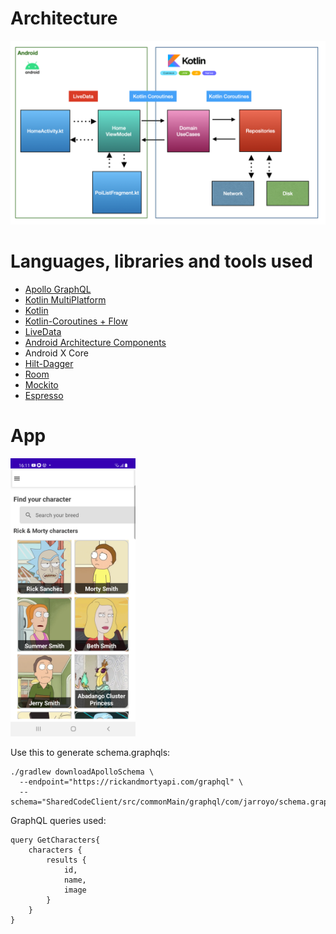 

# Architecture

<img src="https://github.com/jarroyoesp/ComposeKMPGraphQL/blob/master/images/arch_app.png">

# Languages, libraries and tools used

* [Apollo GraphQL](https://www.apollographql.com/)
* [Kotlin MultiPlatform](https://kotlinlang.org/docs/multiplatform.html/)
* [Kotlin](https://kotlinlang.org/)
* [Kotlin-Coroutines + Flow](https://kotlinlang.org/docs/reference/coroutines-overview.html)
* [LiveData](https://developer.android.com/topic/libraries/architecture/livedata)
* [Android Architecture Components](https://developer.android.com/topic/libraries/architecture/index.html)
* Android X Core
* [Hilt-Dagger](https://dagger.dev/hilt/)
* [Room](https://developer.android.com/topic/libraries/architecture/room.html)
* [Mockito](http://site.mockito.org/)
* [Espresso](https://developer.android.com/training/testing/espresso/index.html)

# App

<img src="https://github.com/jarroyoesp/ComposeKMPGraphQL/blob/master/images/app_capture.png" width="200">

Use this to generate schema.graphqls:

```
./gradlew downloadApolloSchema \
  --endpoint="https://rickandmortyapi.com/graphql" \
  --schema="SharedCodeClient/src/commonMain/graphql/com/jarroyo/schema.graphqls"
```
GraphQL queries used:

```
query GetCharacters{
    characters {
        results {
            id,
            name,
            image
        }
    }
}
```


